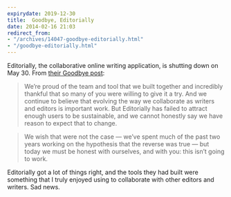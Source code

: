 ```yaml
---
expirydate: 2019-12-30
title:  Goodbye, Editorially
date: 2014-02-16 21:03
redirect_from:
- "/archives/14047-goodbye-editorially.html"
- "/goodbye-editorially.html"
---
```



Editorially, the collaborative online writing application, is shutting down on May 30. From [their Goodbye post](http://stet.editorially.com/articles/goodbye/):

> We’re proud of the team and tool that we built together and incredibly thankful that so many of you were willing to give it a try. And we continue to believe that evolving the way we collaborate as writers and editors is important work. But Editorially has failed to attract enough users to be sustainable, and we cannot honestly say we have reason to expect that to change.

> We wish that were not the case — we’ve spent much of the past two years working on the hypothesis that the reverse was true — but today we must be honest with ourselves, and with you: this isn’t going to work.

Editorially got a lot of things right, and the tools they had built were something that I truly enjoyed using to collaborate with other editors and writers. Sad news.
